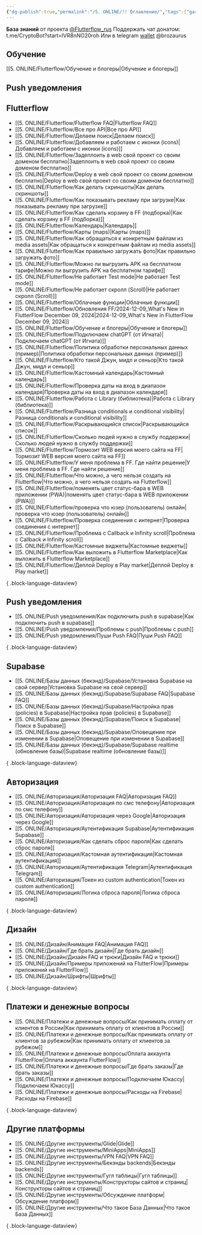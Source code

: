 ```yaml
---
{"dg-publish":true,"permalink":"/5. ONLINE/!! Оглавление/","tags":["gardenEntry"],"created":"2024-10-24T15:23:33.976-03:00","updated":"2025-01-06T14:12:32.766-03:00"}
---
```



**База знаний** от проекта  [@Flutterflow_rus](https://t.me/flutterflow_rus) 
Поддержать чат донатом:
t.me/CryptoBot?start=IVR8nNO20roh
Или в telegram [wallet](https://t.me/wallet) @brozaurus

## Обучение
[[5. ONLINE/Flutterflow/Обучение и блогеры\|Обучение и блогеры]]

## Push уведомления


## Flutterflow
- [[5. ONLINE/Flutterflow/Flutterflow FAQ\|Flutterflow FAQ]]
- [[5. ONLINE/Flutterflow/Все про API\|Все про API]]
- [[5. ONLINE/Flutterflow/Делаем поиск\|Делаем поиск]]
- [[5. ONLINE/Flutterflow/Добавляем и работаем с иконки (icons)\|Добавляем и работаем с иконки (icons)]]
- [[5. ONLINE/Flutterflow/Задеплоить в web свой проект со своим доменом бесплатно\|Задеплоить в web свой проект со своим доменом бесплатно]]
- [[5. ONLINE/Flutterflow/Deploy в web свой проект со своим доменом бесплатно\|Deploy в web свой проект со своим доменом бесплатно]]
- [[5. ONLINE/Flutterflow/Как делать скриншоты\|Как делать скриншоты]]
- [[5. ONLINE/Flutterflow/Как показывать рекламу при загрузке\|Как показывать рекламу при загрузке]]
- [[5. ONLINE/Flutterflow/Как сделать корзину в FF (подборка)\|Как сделать корзину в FF (подборка)]]
- [[5. ONLINE/Flutterflow/Календарь\|Календарь]]
- [[5. ONLINE/Flutterflow/Карты (maps)\|Карты (maps)]]
- [[5. ONLINE/Flutterflow/Как обращаться к конкретным файлам из media assets\|Как обращаться к конкретным файлам из media assets]]
- [[5. ONLINE/Flutterflow/Как правильно загружать фото\|Как правильно загружать фото]]
- [[5. ONLINE/Flutterflow/Можно ли выгрузить APK на бесплатном тарифе\|Можно ли выгрузить APK на бесплатном тарифе]]
- [[5. ONLINE/Flutterflow/Не работает Test mode\|Не работает Test mode]]
- [[5. ONLINE/Flutterflow/Не работает скролл (Scroll)\|Не работает скролл (Scroll)]]
- [[5. ONLINE/Flutterflow/Облачные функции\|Облачные функции]]
- [[5. ONLINE/Flutterflow/Обновления FF/2024-12-09_What's New in FlutterFlow  December 09, 2024\|2024-12-09_What's New in FlutterFlow  December 09, 2024]]
- [[5. ONLINE/Flutterflow/Обучение и блогеры\|Обучение и блогеры]]
- [[5. ONLINE/Flutterflow/Подключаем chatGPT (от Игната)\|Подключаем chatGPT (от Игната)]]
- [[5. ONLINE/Flutterflow/Политика обработки персональных данных (пример)\|Политика обработки персональных данных (пример)]]
- [[5. ONLINE/Flutterflow/Кто такой Джун, мидл и сеньор\|Кто такой Джун, мидл и сеньор]]
- [[5. ONLINE/Flutterflow/Кастомный календарь\|Кастомный календарь]]
- [[5. ONLINE/Flutterflow/Проверка даты на вход в диапазон календаря\|Проверка даты на вход в диапазон календаря]]
- [[5. ONLINE/Flutterflow/Работа с Library (библиотека)\|Работа с Library (библиотека)]]
- [[5. ONLINE/Flutterflow/Разница conditionals и conditional visibility\|Разница conditionals и conditional visibility]]
- [[5. ONLINE/Flutterflow/Раскрывающийся список\|Раскрывающийся список]]
- [[5. ONLINE/Flutterflow/Сколько людей нужно в службу поддержки\|Сколько людей нужно в службу поддержки]]
- [[5. ONLINE/Flutterflow/Тормозит WEB версия моего сайта на FF\|Тормозит WEB версия моего сайта на FF]]
- [[5. ONLINE/Flutterflow/У меня проблема в FF. Где найти решение\|У меня проблема в FF. Где найти решение]]
- [[5. ONLINE/Flutterflow/Что можно, а чего нельзя создать на Flutterflow\|Что можно, а чего нельзя создать на Flutterflow]]
- [[5. ONLINE/Flutterflow/поменять цвет статус-бара в WEB приложении (PWA)\|поменять цвет статус-бара в WEB приложении (PWA)]]
- [[5. ONLINE/Flutterflow/проверка что юзер (пользователь) онлайн\|проверка что юзер (пользователь) онлайн]]
- [[5. ONLINE/Flutterflow/Проверка соединения с интернет\|Проверка соединения с интернет]]
- [[5. ONLINE/Flutterflow/Проблема с Callback и Infinity scroll\|Проблема с Callback и Infinity scroll]]
- [[5. ONLINE/Flutterflow/Кастомные виджеты\|Кастомные виджеты]]
- [[5. ONLINE/Flutterflow/Как выложить в Flutterflow Marketplace\|Как выложить в Flutterflow Marketplace]]
- [[5. ONLINE/Flutterflow/Деплой Deploy в Play market\|Деплой Deploy в Play market]]

{ .block-language-dataview}
## Push уведомления
- [[5. ONLINE/Push уведомления/Как подключить push в supabase\|Как подключить push в supabase]]
- [[5. ONLINE/Push уведомления/Проблемы с push\|Проблемы с push]]
- [[5. ONLINE/Push уведомления/Пуши Push FAQ\|Пуши Push FAQ]]

{ .block-language-dataview}

## Supabase

- [[5. ONLINE/Базы данных (бекэнд)/Supabase/Установка Supabase на свой сервер\|Установка Supabase на свой сервер]]
- [[5. ONLINE/Базы данных (бекэнд)/Supabase/Supabase FAQ\|Supabase FAQ]]
- [[5. ONLINE/Базы данных (бекэнд)/Supabase/Настройка прав (policies) в Supabase\|Настройка прав (policies) в Supabase]]
- [[5. ONLINE/Базы данных (бекэнд)/Supabase/Поиск в Supabase\|Поиск в Supabase]]
- [[5. ONLINE/Базы данных (бекэнд)/Supabase/Оповещение при изменении в Supabase\|Оповещение при изменении в Supabase]]
- [[5. ONLINE/Базы данных (бекэнд)/Supabase/Supabase realtime (обновление базы)\|Supabase realtime (обновление базы)]]

{ .block-language-dataview}

## Авторизация
- [[5. ONLINE/Авторизация/Авторизация FAQ\|Авторизация FAQ]]
- [[5. ONLINE/Авторизация/Авторизация по смс телефону\|Авторизация по смс телефону]]
- [[5. ONLINE/Авторизация/Авторизация через Google\|Авторизация через Google]]
- [[5. ONLINE/Авторизация/Аутентификация Supabase\|Аутентификация Supabase]]
- [[5. ONLINE/Авторизация/Как сделать сброс пароля\|Как сделать сброс пароля]]
- [[5. ONLINE/Авторизация/Кастомная аутентификация\|Кастомная аутентификация]]
- [[5. ONLINE/Авторизация/Аутентификация Telegram\|Аутентификация Telegram]]
- [[5. ONLINE/Авторизация/Токен из custom authentication\|Токен из custom authentication]]
- [[5. ONLINE/Авторизация/Логика сброса пароля\|Логика сброса пароля]]

{ .block-language-dataview}

## Дизайн
- [[5. ONLINE/Дизайн/Анимация FAQ\|Анимация FAQ]]
- [[5. ONLINE/Дизайн/Где брать дизайн\|Где брать дизайн]]
- [[5. ONLINE/Дизайн/Дизайн FAQ и трюки\|Дизайн FAQ и трюки]]
- [[5. ONLINE/Дизайн/Примеры приложений на FlutterFlow\|Примеры приложений на FlutterFlow]]
- [[5. ONLINE/Дизайн/Шрифты\|Шрифты]]

{ .block-language-dataview}

## Платежи и денежные вопросы
- [[5. ONLINE/Платежи и денежные вопросы/Как принимать оплату от клиентов в России\|Как принимать оплату от клиентов в России]]
- [[5. ONLINE/Платежи и денежные вопросы/Как принимать оплату от клиентов за рубежом\|Как принимать оплату от клиентов за рубежом]]
- [[5. ONLINE/Платежи и денежные вопросы/Оплата аккаунта FlutterFlow\|Оплата аккаунта FlutterFlow]]
- [[5. ONLINE/Платежи и денежные вопросы/Где брать заказы\|Где брать заказы]]
- [[5. ONLINE/Платежи и денежные вопросы/Подключаем Юкассу\|Подключаем Юкассу]]
- [[5. ONLINE/Платежи и денежные вопросы/Расходы на Firebase\|Расходы на Firebase]]

{ .block-language-dataview}

## Другие платформы
- [[5. ONLINE/Другие инструменты/Glide\|Glide]]
- [[5. ONLINE/Другие инструменты/MiniApps\|MiniApps]]
- [[5. ONLINE/Другие инструменты/VPN FAQ\|VPN FAQ]]
- [[5. ONLINE/Другие инструменты/Бекэнды backends\|Бекэнды backends]]
- [[5. ONLINE/Другие инструменты/Гугл таблицы\|Гугл таблицы]]
- [[5. ONLINE/Другие инструменты/Конструкторы сайтов и страниц\|Конструкторы сайтов и страниц]]
- [[5. ONLINE/Другие инструменты/Обсуждение платформ\|Обсуждение платформ]]
- [[5. ONLINE/Другие инструменты/Что такое База Данных\|Что такое База Данных]]

{ .block-language-dataview}

